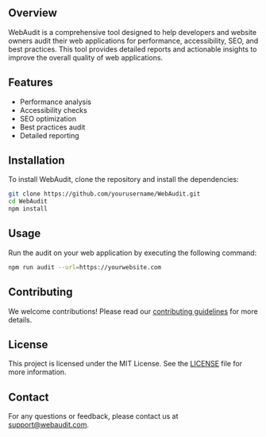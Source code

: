 ## Overview

WebAudit is a comprehensive tool designed to help developers and website owners audit their web applications for performance, accessibility, SEO, and best practices. This tool provides detailed reports and actionable insights to improve the overall quality of web applications.

## Features

- Performance analysis
- Accessibility checks
- SEO optimization
- Best practices audit
- Detailed reporting

## Installation

To install WebAudit, clone the repository and install the dependencies:

```bash
git clone https://github.com/yourusername/WebAudit.git
cd WebAudit
npm install
```

## Usage

Run the audit on your web application by executing the following command:

```bash
npm run audit --url=https://yourwebsite.com
```

## Contributing

We welcome contributions! Please read our [contributing guidelines](CONTRIBUTING.md) for more details.

## License

This project is licensed under the MIT License. See the [LICENSE](LICENSE) file for more information.

## Contact

For any questions or feedback, please contact us at support@webaudit.com.
